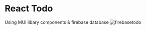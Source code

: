 # React Todo

Using MUI libary components & firebase database
![firebasetodo](https://github.com/AnssiIlari/Learning-Web-Development/assets/127083657/b511986a-7d5d-4de5-85e7-7d22494bae3e)
